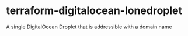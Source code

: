 # terraform-digitalocean-lonedroplet
A single DigitalOcean Droplet that is addressible with a domain name
